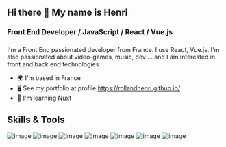 ## Hi there 👋 My name is Henri
### Front End Developer / JavaScript / React / Vue.js

###
I'm a Front End passionated developer from France. I use React, Vue.js. I'm also passionated about video-games, music, dev ... and I am interested in front and back end technologies

- 🌍  I'm based in France
- 🖥️  See my portfolio at profile https://rollandhenri.github.io/
- 🧠  I'm learning Nuxt


## Skills & Tools


![image](https://github.com/user-attachments/assets/af97b3d9-561e-486a-a906-ddfe21f6c21b) ![image](https://github.com/user-attachments/assets/dbd9a4f1-b3c0-4b7c-8cb9-df4cccef72a5) ![image](https://github.com/user-attachments/assets/16f5a20b-a64f-4d25-963d-59d081c0e76a) ![image](https://github.com/user-attachments/assets/061e028d-f0ae-4bf7-b691-1f3c96a7e266)     ![image](https://github.com/user-attachments/assets/3638d75b-d4ad-425b-ba85-d63d2b9fd175) ![image](https://github.com/user-attachments/assets/fbdc6822-ab7c-4eae-89d7-8f03f7af5051) ![image](https://github.com/user-attachments/assets/9c241c79-107f-4131-9729-f921f6a78fd3)













